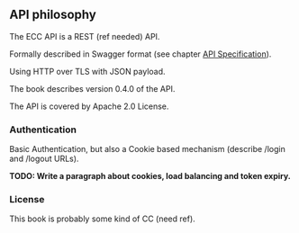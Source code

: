 ## API philosophy

The ECC API is a REST (ref needed) API.

Formally described in Swagger format (see chapter [API Specification](swagger_specification.md)).

Using HTTP over TLS with JSON payload.

The book describes version 0.4.0 of the API. 

The API is covered by Apache 2.0 License.

### Authentication

Basic Authentication, but also a Cookie based mechanism (describe /login and /logout URLs).

__TODO: Write a paragraph about cookies, load balancing and token expiry.__

### License


This book is probably some kind of CC (need ref).

